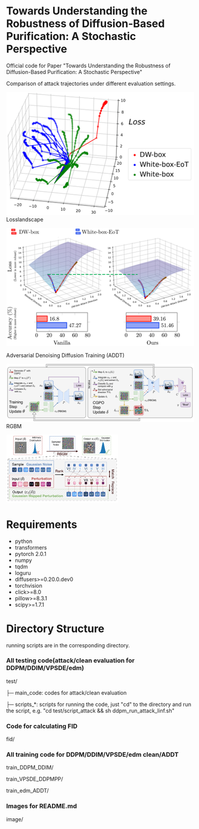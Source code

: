 # Towards Understanding the Robustness of Diffusion-Based Purification: A Stochastic Perspective
Official code for Paper "Towards Understanding the Robustness of Diffusion-Based Purification: A Stochastic Perspective"

Comparison of attack trajectories under different evaluation settings.

![](./image/attack_illu.png "attack direction.")
Losslandscape

![](./image/main_img.png "Adversarial attack visualization.")

Adversarial Denoising Diffusion Training (ADDT)

![](./image/graph_loss.png "Adversarial Denoising Diffusion Training.")
RGBM

<img src="./image/gaussian_resample.png" width="300">

# Requirements
* python
* transformers
* pytorch 2.0.1
* numpy
* tqdm
* loguru
* diffusers>=0.20.0.dev0
* torchvision
* click>=8.0
* pillow>=8.3.1
* scipy>=1.7.1
  
# Directory Structure
running scripts are in the corresponding directory.
### All testing code(attack/clean evaluation for DDPM/DDIM/VPSDE/edm)
test/

├─ main_code: codes for attack/clean evaluation

├─ scripts_*: scripts for running the code, just "cd" to the directory and run the script, e.g. "cd test/script_attack && sh ddpm_run_attack_linf.sh"
### Code for calculating FID
fid/
### All training code for DDPM/DDIM/VPSDE/edm clean/ADDT
train_DDPM_DDIM/

train_VPSDE_DDPMPP/

train_edm_ADDT/
### Images for README.md
image/


